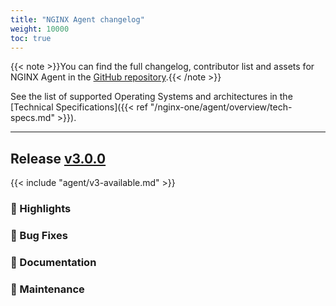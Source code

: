 ```yaml
---
title: "NGINX Agent changelog"
weight: 10000
toc: true
---
```


{{< note >}}You can find the full changelog, contributor list and assets for NGINX Agent in the [GitHub repository](https://github.com/nginx/agent/releases).{{< /note >}}

See the list of supported Operating Systems and architectures in the [Technical Specifications]({{< ref "/nginx-one/agent/overview/tech-specs.md" >}}).

---
## Release [v3.0.0](https//github.com/nginx/agent/releases/tag/v3.0.0)

{{< include "agent/v3-available.md" >}}

### 🌟 Highlights

### 🐛 Bug Fixes

### 📝 Documentation

### 🔨 Maintenance


